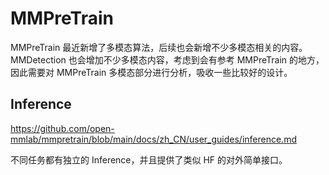 # MMPreTrain

MMPreTrain 最近新增了多模态算法，后续也会新增不少多模态相关的内容。MMDetection 也会增加不少多模态内容，考虑到会有参考 MMPreTrain 的地方，因此需要对 MMPreTrain 多模态部分进行分析，吸收一些比较好的设计。

## Inference

https://github.com/open-mmlab/mmpretrain/blob/main/docs/zh_CN/user_guides/inference.md

不同任务都有独立的 Inference，并且提供了类似 HF 的对外简单接口。

